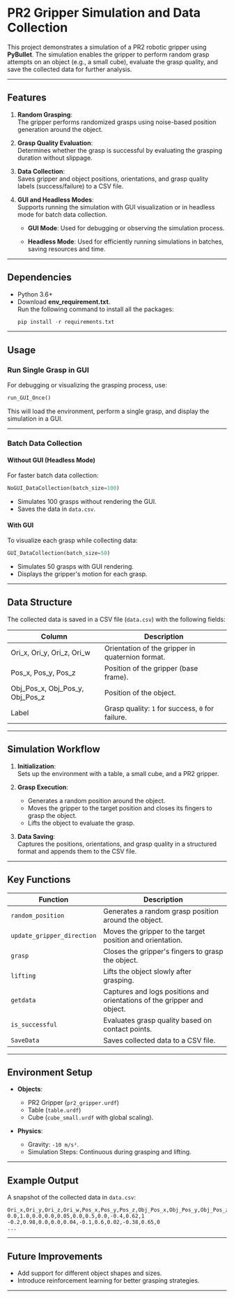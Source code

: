 
# PR2 Gripper Simulation and Data Collection

This project demonstrates a simulation of a PR2 robotic gripper using **PyBullet**. The simulation enables the gripper to perform random grasp attempts on an object (e.g., a small cube), evaluate the grasp quality, and save the collected data for further analysis.

---

## **Features**
1. **Random Grasping**:  
   The gripper performs randomized grasps using noise-based position generation around the object.
   
2. **Grasp Quality Evaluation**:  
   Determines whether the grasp is successful by evaluating the grasping duration without slippage.

3. **Data Collection**:  
   Saves gripper and object positions, orientations, and grasp quality labels (success/failure) to a CSV file.

4. **GUI and Headless Modes**:  
   Supports running the simulation with GUI visualization or in headless mode for batch data collection.

   - **GUI Mode**: Used for debugging or observing the simulation process.

   - **Headless Mode**: Used for efficiently running simulations in batches, saving resources and time.

---

## **Dependencies**
- Python 3.6+
- Download **env_requirement.txt**.  
  Run the following command to install all the packages:
   ```python
   pip install -r requirements.txt
   ```
---

## **Usage**

### **Run Single Grasp in GUI**
For debugging or visualizing the grasping process, use:
```python
run_GUI_Once()
```
This will load the environment, perform a single grasp, and display the simulation in a GUI.

---

### **Batch Data Collection**

#### **Without GUI (Headless Mode)**
For faster batch data collection:
```python
NoGUI_DataCollection(batch_size=100)
```
- Simulates 100 grasps without rendering the GUI.
- Saves the data in `data.csv`.

#### **With GUI**
To visualize each grasp while collecting data:
```python
GUI_DataCollection(batch_size=50)
```
- Simulates 50 grasps with GUI rendering.
- Displays the gripper's motion for each grasp.

---

## **Data Structure**
The collected data is saved in a CSV file (`data.csv`) with the following fields:

| Column       | Description                                |
|--------------|--------------------------------------------|
| Ori_x, Ori_y, Ori_z, Ori_w | Orientation of the gripper in quaternion format. |
| Pos_x, Pos_y, Pos_z        | Position of the gripper (base frame).             |
| Obj_Pos_x, Obj_Pos_y, Obj_Pos_z | Position of the object.                        |
| Label         | Grasp quality: `1` for success, `0` for failure. |

---

## **Simulation Workflow**
1. **Initialization**:  
   Sets up the environment with a table, a small cube, and a PR2 gripper.

2. **Grasp Execution**:  
   - Generates a random position around the object.  
   - Moves the gripper to the target position and closes its fingers to grasp the object.  
   - Lifts the object to evaluate the grasp.

3. **Data Saving**:  
   Captures the positions, orientations, and grasp quality in a structured format and appends them to the CSV file.

---

## **Key Functions**

| Function                  | Description                                                   |
|---------------------------|---------------------------------------------------------------|
| `random_position`         | Generates a random grasp position around the object.          |
| `update_gripper_direction`| Moves the gripper to the target position and orientation.      |
| `grasp`                   | Closes the gripper's fingers to grasp the object.             |
| `lifting`                 | Lifts the object slowly after grasping.                       |
| `getdata`                 | Captures and logs positions and orientations of the gripper and object. |
| `is_successful`           | Evaluates grasp quality based on contact points.              |
| `SaveData`                | Saves collected data to a CSV file.                           |

---

## **Environment Setup**
- **Objects**:  
  - PR2 Gripper (`pr2_gripper.urdf`)  
  - Table (`table.urdf`)  
  - Cube (`cube_small.urdf` with global scaling).

- **Physics**:  
  - Gravity: `-10 m/s²`.  
  - Simulation Steps: Continuous during grasping and lifting.

---

## **Example Output**
A snapshot of the collected data in `data.csv`:
```csv
Ori_x,Ori_y,Ori_z,Ori_w,Pos_x,Pos_y,Pos_z,Obj_Pos_x,Obj_Pos_y,Obj_Pos_z,Label
0.0,1.0,0.0,0.0,0.05,0.0,0.5,0.0,-0.4,0.62,1
-0.2,0.98,0.0,0.0,0.04,-0.1,0.6,0.02,-0.38,0.65,0
...
```

---

## **Future Improvements**
- Add support for different object shapes and sizes.
- Introduce reinforcement learning for better grasping strategies.

---

